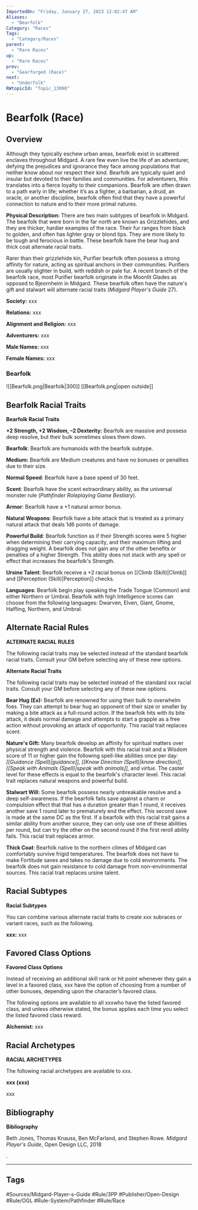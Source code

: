```yaml
---
ImportedOn: "Friday, January 27, 2023 12:02:47 AM"
Aliases:
  - "Bearfolk"
Category: "Races"
Tags:
  - "Category/Races"
parent:
  - "Rare Races"
up:
  - "Rare Races"
prev:
  - "Gearforged (Race)"
next:
  - "Underfolk"
RWtopicId: "Topic_13098"
---
```

# Bearfolk (Race)
## Overview
Although they typically eschew urban areas, bearfolk exist in scattered enclaves throughout Midgard. A rare few even live the life of an adventurer, defying the prejudices and ignorance they face among populations that neither know about nor respect their kind. Bearfolk are typically quiet and insular but devoted to their families and communities. For adventurers, this translates into a fierce loyalty to their companions. Bearfolk are often drawn to a path early in life; whether it’s as a fighter, a barbarian, a druid, an oracle, or another discipline, bearfolk often find that they have a powerful connection to nature and to their more primal natures. 

**Physical Description:** There are two main subtypes of bearfolk in Midgard. The bearfolk that were born in the far north are known as Grizzlehides, and they are thicker, hardier examples of the race. Their fur ranges from black to golden, and often has lighter gray or blond tips. They are more likely to be tough and ferocious in battle. These bearfolk have the bear hug and thick coat alternate racial traits.

Rarer than their grizzlehide kin, Purifier bearfolk often possess a strong affinity for nature, acting as spiritual anchors in their communities. Purifiers are usually slighter in build, with reddish or pale fur. A recent branch of the bearfolk race, most Purifier bearfolk originate in the Moonlit Glades as opposed to Bjeornheim in Midgard. These bearfolk often have the nature's gift and stalwart will alternate racial traits (*Midgard Player's Guide* 27).

**Society:** xxx

**Relations:** xxx

**Alignment and Religion:** xxx

**Adventurers:** xxx

**Male Names:** xxx

**Female Names:** xxx

### Bearfolk
![[Bearfolk.png|Bearfolk|300]]
[[Bearfolk.png|open outside]]

## Bearfolk Racial Traits
**Bearfolk Racial Traits**

**+2 Strength, +2 Wisdom, –2 Dexterity:** Bearfolk are massive and possess deep resolve, but their bulk sometimes slows them down.

**Bearfolk**: Bearfolk are humanoids with the bearfolk subtype. 

**Medium:** Bearfolk are Medium creatures and have no bonuses or penalties due to their size. 

**Normal Speed**: Bearfolk have a base speed of 30 feet. 

**Scent**: Bearfolk have the scent extraordinary ability, as the universal monster rule (*Pathfinder Roleplaying Game Bestiary*). 

**Armor**: Bearfolk have a +1 natural armor bonus. 

**Natural Weapons**: Bearfolk have a bite attack that is treated as a primary natural attack that deals 1d6 points of damage. 

**Powerful Build**: Bearfolk function as if their Strength scores were 5 higher when determining their carrying capacity, and their maximum lifting and dragging weight. A bearfolk does not gain any of the other benefits or penalties of a higher Strength. This ability does not stack with any spell or effect that increases the bearfolk's Strength. 

**Ursine Talent**: Bearfolk receive a +2 racial bonus on [[Climb (Skill)|Climb]] and [[Perception (Skill)|Perception]] checks. 

**Languages**: Bearfolk begin play speaking the Trade Tongue (Common) and either Northern or Umbral. Bearfolk with high Intelligence scores can choose from the following languages: Dwarven, Elven, Giant, Gnome, Halfling, Northern, and Umbral.

## Alternate Racial Rules
**ALTERNATE RACIAL RULES**

The following racial traits may be selected instead of the standard bearfolk racial traits. Consult your GM before selecting any of these new options. 

**Alternate Racial Traits**

The following racial traits may be selected instead of the standard xxx racial traits. Consult your GM before selecting any of these new options.

**Bear Hug (Ex):** Bearfolk are renowned for using their bulk to overwhelm foes. They can attempt to bear hug an opponent of their size or smaller by making a bite attack as a full-round action. If the bearfolk hits with its bite attack, it deals normal damage and attempts to start a grapple as a free action without provoking an attack of opportunity. This racial trait replaces scent. 

**Nature's Gift:** Many bearfolk develop an affinity for spiritual matters over physical strength and violence. Bearfolk with this racial trait and a Wisdom score of 11 or higher gain the following spell-like abilities once per day: *[[Guidance (Spell)|guidance]], [[Know Direction (Spell)|know direction]], [[Speak with Animals (Spell)|speak with animals]],* and *virtue*. The caster level for these effects is equal to the bearfolk's character level. This racial trait replaces natural weapons and powerful build. 

**Stalwart Will:** Some bearfolk possess nearly unbreakable resolve and a deep self-awareness. If the bearfolk fails save against a charm or compulsion effect that that has a duration greater than 1 round, it receives another save 1 round later to prematurely end the effect. This second save is made at the same DC as the first. If a bearfolk with this racial trait gains a similar ability from another source, they can only use one of these abilities per round, but can try the other on the second round if the first reroll ability fails. This racial trait replaces armor. 

**Thick Coat**: Bearfolk native to the northern climes of Midgard can comfortably survive frigid temperatures. The bearfolk does not have to make Fortitude saves and takes no damage due to cold environments. The bearfolk does not gain resistance to cold damage from non-environmental sources. This racial trait replaces ursine talent.

## Racial Subtypes
**Racial Subtypes**

You can combine various alternate racial traits to create xxx subraces or variant races, such as the following.

**xxx:**  xxx

## Favored Class Options
**Favored Class Options**

Instead of receiving an additional skill rank or hit point whenever they gain a level in a favored class, xxx have the option of choosing from a number of other bonuses, depending upon the character’s favored class. 

The following options are available to all xxxwho have the listed favored class, and unless otherwise stated, the bonus applies each time you select the listed favored class reward.

**Alchemist:** xxx

## Racial Archetypes
**RACIAL ARCHETYPES**

The following racial archetypes are available to xxx.

**xxx (xxx)**

xxx

## Bibliography
**Bibliography**

Beth Jones, Thomas Knauss, Ben McFarland, and Stephen Rowe. *Midgard Player's Guide*, Open Design LLC, 2018

.


---
## Tags
#Sources/Midgard-Player-s-Guide #Rule/3PP #Publisher/Open-Design #Rule/OGL #Rule-System/Pathfinder #Rule/Race

